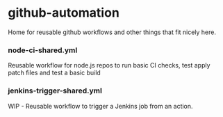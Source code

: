 # github-automation

Home for reusable github workflows and other things that fit nicely here.

### node-ci-shared.yml
Reusable workflow for node.js repos to run basic CI checks, test apply patch files and test a basic build

### jenkins-trigger-shared.yml
WIP - Reusable workflow to trigger a Jenkins job from an action. 
